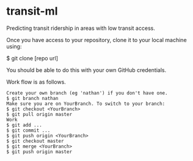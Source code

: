 # transit-ml
Predicting transit ridership in areas with low transit access.

Once you have access to your repository, clone it to your local machine using:

$ git clone [repo url]

You should be able to do this with your own GitHub credentials.

Work flow is as follows.

    Create your own branch (eg 'nathan') if you don't have one.
    $ git branch nathan
    Make sure you are on YourBranch. To switch to your branch:
    $ git checkout <YourBranch>
    $ git pull origin master 
    Work
    $ git add ...
    $ git commit ...
    $ git push origin <YourBranch>
    $ git checkout master
    $ git merge <YourBranch>
    $ git push origin master

